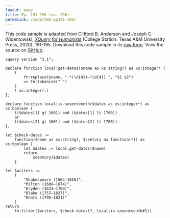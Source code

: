 ```yaml
---
layout: page
title: Pp. 191-195 (no. 206)
permalink: /code/206-pp191-195/
---
```


This code sample is adapted from Clifford B. Anderson and Joseph C. Wicentowski, 
[_XQuery for Humanists_](/) (College Station: Texas A&M University Press, 2020), 191-195. 
Download this code sample in its [raw form](/code/206-pp191-195/206-pp191-195.xq).
View the source on [GitHub](https://github.com/coding4humanists/xquery4humanists/blob/master/code/206-pp191-195/206-pp191-195.xq).

```xquery
xquery version "3.1";

declare function local:get-dates($name as xs:string?) as xs:integer* {
    (
        fn:replace($name, ".*(\d{4})–(\d{4}).", "$1 $2")
        => fn:tokenize(" ")
    )
    ! xs:integer(.)
};

declare function local:is-seventeenth($dates as xs:integer*) as xs:boolean {
    (($dates[1] gt 1601) and ($dates[1] lt 1700))
    or
    (($dates[2] gt 1601) and ($dates[2] lt 1700))
};

let $check-dates :=
    function($name as xs:string?, $century as function(*)) as xs:boolean {
        let $dates := local:get-dates($name)
        return
            $century($dates)
    }

let $writers :=
    (
        "Shakespeare (1564–1616)",
        "Milton (1608–1674)",
        "Dryden (1631–1700)",
        "Blake (1757–1827)",
        "Keats (1795–1821)"
    )
return
    fn:filter($writers, $check-dates(?, local:is-seventeenth#1))
```  
